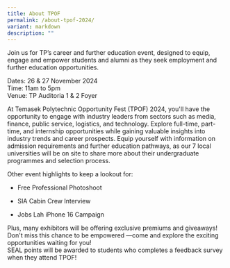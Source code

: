 ```yaml
---
title: About TPOF
permalink: /about-tpof-2024/
variant: markdown
description: ""
---
```

<p>Join us for TP’s career and further education event, designed to equip,
engage and empower students and alumni as they seek employment and further
education opportunities.</p>
<p></p>
<p>Dates: 26 &amp; 27 November 2024
<br>Time: 11am to 5pm
<br>Venue: TP Auditoria 1 &amp; 2 Foyer</p>
<p></p>
<p>At Temasek Polytechnic Opportunity Fest (TPOF) 2024, you'll have the opportunity
to engage with industry leaders from sectors such as media, finance, public
service, logistics, and technology. Explore full-time, part-time, and internship
opportunities while gaining valuable insights into industry trends and
career prospects. Equip yourself with information on admission requirements
and further education pathways, as our 7 local universities will be on
site to share more about their undergraduate programmes and selection process.
<br>
</p>
<p>Other event highlights to keep a lookout for:</p>
<ul data-tight="true" class="tight">
<li>
<p>Free Professional Photoshoot</p>
</li>
<li>
<p>SIA Cabin Crew Interview</p>
</li>
<li>
<p>Jobs Lah iPhone 16 Campaign</p>
</li>
</ul>
<p>Plus, many exhibitors will be offering exclusive premiums and giveaways!
Don't miss this chance to be empowered —come and explore the exciting opportunities
waiting for you!
<br>SEAL points will be awarded to students who completes a feedback survey
when they attend TPOF!</p>

<style>
	.col.is-8.is-offset-2.print-content{
	width:75%;
	}
.col.is-1.has-float-btns.is-position-relative.is-hidden-touch
	{
	display:none;
	}
</style>